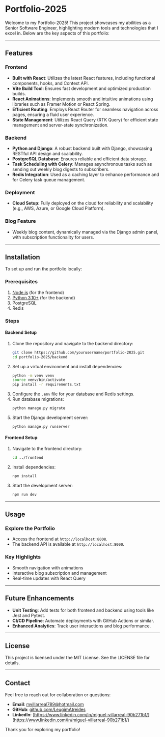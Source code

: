 # Portfolio-2025

Welcome to my Portfolio-2025! This project showcases my abilities as a Senior Software Engineer, highlighting modern tools and technologies that I excel in. Below are the key aspects of this portfolio:

---

## Features

### Frontend
- **Built with React**: Utilizes the latest React features, including functional components, hooks, and Context API.
- **Vite Build Tool**: Ensures fast development and optimized production builds.
- **React Animations**: Implements smooth and intuitive animations using libraries such as Framer Motion or React Spring.
- **Efficient Routing**: Employs React Router for seamless navigation across pages, ensuring a fluid user experience.
- **State Management**: Utilizes React Query (RTK Query) for efficient state management and server-state synchronization.

### Backend
- **Python and Django**: A robust backend built with Django, showcasing RESTful API design and scalability.
- **PostgreSQL Database**: Ensures reliable and efficient data storage.
- **Task Scheduling with Celery**: Manages asynchronous tasks such as sending out weekly blog digests to subscribers.
- **Redis Integration**: Used as a caching layer to enhance performance and for Celery task queue management.

### Deployment
- **Cloud Setup**: Fully deployed on the cloud for reliability and scalability (e.g., AWS, Azure, or Google Cloud Platform).

### Blog Feature
- Weekly blog content, dynamically managed via the Django admin panel, with subscription functionality for users.

---

## Installation

To set up and run the portfolio locally:

### Prerequisites
1. [Node.js](https://nodejs.org/) (for the frontend)
2. [Python 3.10+](https://www.python.org/downloads/) (for the backend)
3. PostgreSQL
4. Redis

### Steps

#### Backend Setup
1. Clone the repository and navigate to the backend directory:
   ```bash
   git clone https://github.com/yourusername/portfolio-2025.git
   cd portfolio-2025/backend
   ```
2. Set up a virtual environment and install dependencies:
   ```bash
   python -m venv venv
   source venv/bin/activate
   pip install -r requirements.txt
   ```
3. Configure the `.env` file for your database and Redis settings.
4. Run database migrations:
   ```bash
   python manage.py migrate
   ```
5. Start the Django development server:
   ```bash
   python manage.py runserver
   ```

#### Frontend Setup
1. Navigate to the frontend directory:
   ```bash
   cd ../frontend
   ```
2. Install dependencies:
   ```bash
   npm install
   ```
3. Start the development server:
   ```bash
   npm run dev
   ```

---

## Usage

### Explore the Portfolio
- Access the frontend at `http://localhost:8008`.
- The backend API is available at `http://localhost:8000`.

### Key Highlights
- Smooth navigation with animations
- Interactive blog subscription and management
- Real-time updates with React Query

---

## Future Enhancements
- **Unit Testing**: Add tests for both frontend and backend using tools like Jest and Pytest.
- **CI/CD Pipeline**: Automate deployments with GitHub Actions or similar.
- **Enhanced Analytics**: Track user interactions and blog performance.

---

## License
This project is licensed under the MIT License. See the LICENSE file for details.

---

## Contact
Feel free to reach out for collaboration or questions:
- **Email**: mvillarreal789@hotmail.com
- **GitHub**: [github.com/LeugimAtreides](https://github.com/LeugimAtreides)
- **LinkedIn**: [https://www.linkedin.com/in/miguel-villarreal-90b271b1/](https://www.linkedin.com/in/miguel-villarreal-90b271b1/)

Thank you for exploring my portfolio!

